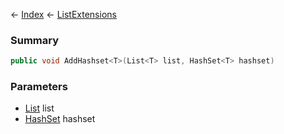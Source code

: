 ← [Index](Api-Index) ← [ListExtensions](System.Collections.Generic.ListExtensions)

### Summary

```csharp
public void AddHashset<T>(List<T> list, HashSet<T> hashset)
```

### Parameters

* [List<T>](System.Collections.Generic.List`1) list
* [HashSet<T>](System.Collections.Generic.HashSet`1) hashset
